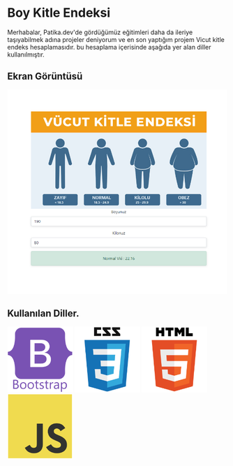 
# Boy Kitle Endeksi

Merhabalar, Patika.dev'de gördüğümüz eğitimleri daha da ileriye taşıyabilmek adına projeler deniyorum ve en son yaptığım projem Vicut kitle endeks hesaplamasıdır. bu hesaplama içerisinde aşağıda yer alan diller kullanılmıştır.

## Ekran Görüntüsü
![Uygulama Ekran Görüntüsü](ekran.png)


## Kullanılan Diller.

<img src="https://raw.githubusercontent.com/devicons/devicon/master/icons/bootstrap/bootstrap-plain-wordmark.svg" data-canonical-src="https://raw.githubusercontent.com/devicons/devicon/master/icons/bootstrap/bootstrap-plain-wordmark.svg" width="150" height="150" />
<img src="https://raw.githubusercontent.com/devicons/devicon/master/icons/css3/css3-original-wordmark.svg" data-canonical-src="https://raw.githubusercontent.com/devicons/devicon/master/icons/css3/css3-original-wordmark.svg" width="150" height="150" />
<img src="https://raw.githubusercontent.com/devicons/devicon/master/icons/html5/html5-original-wordmark.svg" data-canonical-src="https://raw.githubusercontent.com/devicons/devicon/master/icons/html5/html5-original-wordmark.svg" width="150" height="150" />
<img src="https://raw.githubusercontent.com/devicons/devicon/master/icons/javascript/javascript-original.svg" data-canonical-src="https://raw.githubusercontent.com/devicons/devicon/master/icons/javascript/javascript-original.svg" width="150" height="150" />
  
  
  
  